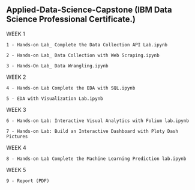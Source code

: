 ## Applied-Data-Science-Capstone (IBM Data Science Professional Certificate.)

WEEK 1

    1 - Hands-on Lab_ Complete the Data Collection API Lab.ipynb
   
    2 - Hands-on Lab_ Data Collection with Web Scraping.ipynb
   
    3 - Hands-On Lab_ Data Wrangling.ipynb

WEEK 2

    4 - Hands-on Lab Complete the EDA with SQL.ipynb
   
    5 - EDA with Visualization Lab.ipynb

WEEK 3

    6 - Hands-on Lab: Interactive Visual Analytics with Folium lab.ipynb
    
    7 - Hands-on Lab: Build an Interactive Dashboard with Ploty Dash Pictures

WEEK 4

    8 - Hands-on Lab Complete the Machine Learning Prediction lab.ipynb

WEEK 5

    9 - Report (PDF)
